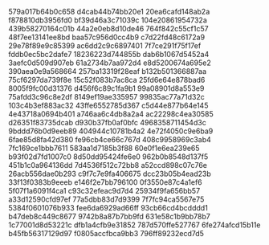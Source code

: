 579a017b64b0c658
d4cab44b74bb20e1
20ea6cafd148ab2a
f878810db3956fd0
bf39d46a3c71039c
104e20861954732a
439b58270164c01b
44a2e0eb8d10de46
764f842c55cf1c57
48f7ee13141ee8bd
baa57c956d0cc4b9
c7d22fd48c6172a9
29e78f89e9c85399
ac6dd2c9c6897401
7f7ce291f75f17ef
fddb0ec5bc2dafe7
18236223d744855b
dab6b1067d5452a4
3aefc0d509d907eb
61a2734b7aa972d4
e8d5200674a695e2
390aea0e9a568664
257ba13319f28eaf
b132b501366887aa
75cf6297da739f8e
15c52f083b7ac8ca
25fd6e64e878bad6
8005f9fc00d31376
d456f6c89c1fa9b1
99a08901d8a553e9
75afdd3c96c8e2df
8149ef19ae335957
99835ac77a71d32c
103c4b3ef883ac32
43ffe6552785d367
c5d44e877b64e145
4e43718a0694b401
a746aa6c4db8a2a4
ac22298c4ea30585
d26351f83735dcab
d930b37fb0af0bfc
4968358711454d3c
9bddd76b0d9eeb89
404944c10781b4a2
4e72f4050c9e6ba9
6fae85d8fa42d380
fe96cb4ce66c767d
408c9958969c3ab4
7fc169ce1bbb7611
583aa1d7185b3f88
60e0f1e6ea239e65
b93f02d7fd1007c0
8d50dd95424fe6e0
962b0b8548d137f5
451b1c0a964136dd
7d4536f512c72bb8
a52ccd898c07c76e
26acb556dae0b293
c9f7c7e9fa406675
dcc23b05b4ead23b
33f13f0383b9eeeb
e146f2e7bb796100
0f3550e87c4a1ef6
5f07f1a6091f4ca1
c93c32efeac9d7d4
25934f9fa656bb57
a33d12590cfd97ef
77a5dbb83d7d9399
7f7fc94ca5567e75
5384f0601076b933
fee6da6929ad66ff
93cb66cd4bcdddd1
b47deb8c449c8677
9742b8a87b7bb9fd
631e58c1b9bb78b7
1c77001d8d53221c
dfb1a4cfb9e31852
787d570ffe527767
6fe274afcd15b11e
b45fb56317129d97
f0805accfbca9bb3
796ff89232ecd7d5

